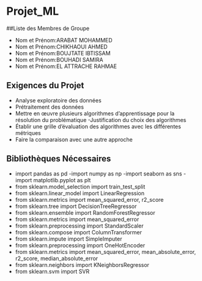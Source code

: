 # Projet_ML
##Liste des Membres de Groupe
- Nom et Prénom:ARABAT MOHAMMED
- Nom et Prénom:CHIKHAOUI AHMED
- Nom et Prénom:BOUJTATE IBTISSAM
- Nom et Prénom:BOUHADI SAMIRA
- Nom et Prénom:EL ATTRACHE RAHMAE

## Exigences du Projet
- Analyse exploratoire des données
- Prétraitement des données
- Mettre en œuvre plusieurs algorithmes d’apprentissage pour la résolution du
problématique
-Justification du choix des algorithmes
- Établir une grille d’évaluation des algorithmes avec les différentes métriques
- Faire la comparaison avec une autre approche
## Bibliothèques Nécessaires
- import pandas as pd
-import numpy as np
-import seaborn as sns
-import matplotlib.pyplot as plt
- from sklearn.model_selection import train_test_split
- from sklearn.linear_model import LinearRegression
- from sklearn.metrics import mean_squared_error, r2_score
- from sklearn.tree import DecisionTreeRegressor
- from sklearn.ensemble import RandomForestRegressor
- from sklearn.metrics import mean_squared_error
- from sklearn.preprocessing import StandardScaler
- from sklearn.compose import ColumnTransformer
- from sklearn.impute import SimpleImputer
- from sklearn.preprocessing import OneHotEncoder
- from sklearn.metrics import mean_squared_error, mean_absolute_error, r2_score, median_absolute_error
- from sklearn.neighbors import KNeighborsRegressor
- from sklearn.svm import SVR

